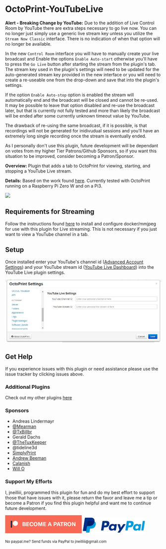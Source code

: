 # OctoPrint-YouTubeLive
**Alert - Breaking Change by YouTube:** Due to the addition of Live Control Room by YouTube there are extra steps necessary to go live now. You can no longer just simply use a generic live stream key unless you utilize the `Stream Now Classic` interface. There is no indication of when that option will no longer be available. 

In the new `Control Room` interface you will have to manually create your live broadcast and Enable the options `Enable Auto-start` otherwise you'll have to press the `Go Live` button after starting the stream from the plugin's tab. The stream key used in the plugin's settings will need to be updated for the auto-generated stream key provided in the new interface or you will need to create a re-useable one from the drop-down and save that into the plugin's settings.

If the option `Enable Auto-stop` option is enabled the stream will automatically end and the broadcast will be closed and cannot be re-used. It may be possible to leave that option disabled and re-use the broadcast later, but that is currently not fully tested and more than likely the broadcast will be ended after some currently unknown timeout value by YouTube.

The drawback of re-using the same broadcast, if it is possible, is that recordings will not be generated for inidivudual sessions and you'll have an extremely long single recording once the stream is eventually ended.

As I personally don't use this plugin, future development will be dependant on votes from my higher Tier Patrons/Github Sponsors, so if you want this situation to be improved, consider becoming a Patron/Sponsor.

**Overview:** Plugin that adds a tab to OctoPrint for viewing, starting, and stopping a YouTube Live stream. 

**Details:** Based on the work found [here](https://blog.alexellis.io/live-stream-with-docker/). Currently tested with OctoPrint running on a Raspberry Pi Zero W and on a Pi3. 

<img src="https://raw.githubusercontent.com/jneilliii/Octoprint-YouTubeLive/master/tab_screenshot.jpg">

## Requirements for Streaming
Follow the instructions found [here](docker_instructions.md) to install and configure docker/mmjpeg for use with this plugin for Live streaming. This is not necessary if you just want to view a YouTube channel in a tab.

## Setup
Once installed enter your YouTube's channel id ([Advanced Account Settings](https://www.youtube.com/account_advanced)) and your YouTube stream id ([YouTube Live Dashboard](https://www.youtube.com/live_dashboard)) into the YouTube Live plugin settings.

<img src="https://raw.githubusercontent.com/jneilliii/Octoprint-YouTubeLive/master/settings_screenshot.jpg">

## Get Help

If you experience issues with this plugin or need assistance please use the issue tracker by clicking issues above.

### Additional Plugins

Check out my other plugins [here](https://plugins.octoprint.org/by_author/#jneilliii)

### Sponsors
- Andreas Lindermayr
- [@Mearman](https://github.com/Mearman)
- [@TxBillbr](https://github.com/TxBillbr)
- Gerald Dachs
- [@TheTuxKeeper](https://github.com/thetuxkeeper)
- @tideline3d
- [SimplyPrint](https://simplyprint.dk/)
- [Andrew Beeman](https://github.com/Kiendeleo)
- [Calanish](https://github.com/calanish)
- [Will O](https://github.com/4wrxb)

### Support My Efforts
I, jneilliii, programmed this plugin for fun and do my best effort to support those that have issues with it, please return the favor and leave me a tip or become a Patron if you find this plugin helpful and want me to continue future development.

[![Patreon](patreon-with-text-new.png)](https://www.patreon.com/jneilliii) [![paypal](paypal-with-text.png)](https://paypal.me/jneilliii)

<small>No paypal.me? Send funds via PayPal to jneilliii&#64;gmail&#46;com</small>
